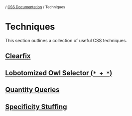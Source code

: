 <sub>/ [CSS Documentation](..) / Techniques</sub>

# Techniques

This section outlines a collection of useful CSS techniques.

## [Clearfix][clearfix]

## [Lobotomized Owl Selector (`* + *`)][los]

## [Quantity Queries][qq]

## [Specificity Stuffing][ss]

[clearfix]: clearfix
[los]: lobotomized-owl-selector
[qq]: quantity-queries
[ss]: specificity-stuffing